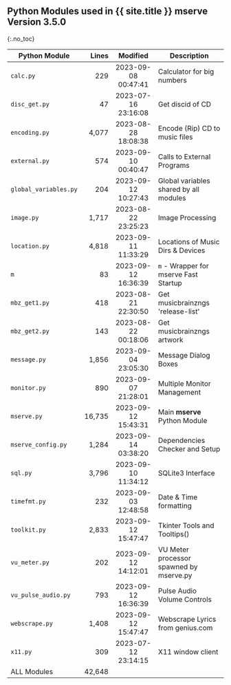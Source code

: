 ## Python Modules used in {{ site.title }} **mserve** Version 3.5.0
{:.no_toc}

| Python Module         |   Lines |      Modified       | Description                             |
|-----------------------|--------:|:-------------------:|-----------------------------------------|
| `calc.py`             |     229 | 2023-09-08 00:47:41 | Calculator for big numbers              |
| `disc_get.py`         |      47 | 2023-07-16 23:16:08 | Get discid of CD                        |
| `encoding.py`         |   4,077 | 2023-08-28 18:08:38 | Encode (Rip) CD to music files          |
| `external.py`         |     574 | 2023-09-10 00:40:47 | Calls to External Programs              |
| `global_variables.py` |     204 | 2023-09-12 10:27:43 | Global variables shared by all modules  |
| `image.py`            |   1,717 | 2023-08-22 23:25:23 | Image Processing                        |
| `location.py`         |   4,818 | 2023-09-11 11:33:29 | Locations of Music Dirs & Devices       |
| `m`                   |      83 | 2023-09-12 16:36:39 | `m` - Wrapper for mserve Fast Startup   |
| `mbz_get1.py`         |     418 | 2023-08-21 22:30:50 | Get musicbrainzngs 'release-list'       |
| `mbz_get2.py`         |     143 | 2023-08-22 00:18:06 | Get musicbrainzngs artwork              |
| `message.py`          |   1,856 | 2023-09-04 23:05:30 | Message Dialog Boxes                    |
| `monitor.py`          |     890 | 2023-09-07 21:28:01 | Multiple Monitor Management             |
| `mserve.py`           |  16,735 | 2023-09-12 15:43:31 | Main **mserve** Python Module           |
| `mserve_config.py`    |   1,284 | 2023-09-14 03:38:20 | Dependencies Checker and Setup          |
| `sql.py`              |   3,796 | 2023-09-10 11:34:12 | SQLite3 Interface                       |
| `timefmt.py`          |     232 | 2023-09-03 12:48:58 | Date & Time formatting                  |
| `toolkit.py`          |   2,833 | 2023-09-12 15:47:47 | Tkinter Tools and Tooltips()            |
| `vu_meter.py`         |     202 | 2023-09-12 14:12:01 | VU Meter processor spawned by mserve.py |
| `vu_pulse_audio.py`   |     793 | 2023-09-12 16:36:39 | Pulse Audio Volume Controls             |
| `webscrape.py`        |   1,408 | 2023-09-12 15:47:47 | Webscrape Lyrics from genius.com        |
| `x11.py`              |     309 | 2023-07-12 23:14:15 | X11 window client                       |
| ALL Modules           |  42,648 |                     |                                         |
